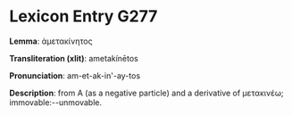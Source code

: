 # Lexicon Entry G277

**Lemma**: ἀμετακίνητος

**Transliteration (xlit)**: ametakínētos

**Pronunciation**: am-et-ak-in'-ay-tos

**Description**:
from Α (as a negative particle) and a derivative of μετακινέω; immovable:--unmovable.
